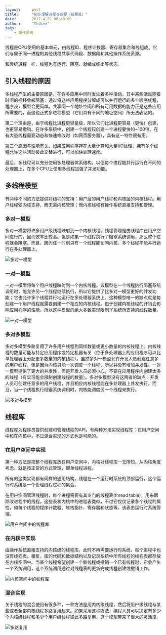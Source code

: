 ```yaml
---
layout:     post
title:      "初步理解进程与线程（线程篇）"
date:       2017-4-22 00:48:00
author:     "ThdLee"
tags:
    - 操作系统
---
```


线程是CPU使用的基本单元，由线程ID、程序计数器、寄存器集合和栈组成。它们与属于同一进程的其他线程共享代码段、数据段和其他操作系统资源。

和传统进程一样，线程也有运行、阻塞、就绪或终止等状态。

## 引入线程的原因

多线程产生的主要原因是，在许多应用中同时发生着多种活动，其中某些活动随着时间的推移会被阻塞，通过将这些应用程序分解成可以并行运行的多个顺序线程，程序设计模型会更简单。共享同一个地址空间和所有可用数据的能力正是这些应用所需要的，而这也正式多进程模型（它们具有不同的地址空间）所无法表达的。

第二个理由是，由于线程比进程更轻量级，所以它们比进程更容易（更快）创建，也更容易撤销。在许多系统中，创建一个线程较创建一个进程要快10~100倍。在有大量线程需要动态和快速修改时（如网页服务器），具有这一特性很有用。

第三个原因与性能有关。如果应用程序存在大量计算和大量I/O处理，拥有多个线程允许这些活动彼此交替进行，可以加快处理速度。

最后，多线程可以充分使用多处理器体系结构，以便每个进程能并行运行在不同的处理器上，在多个CPU上使用多线程加强了并发功能。

## 多线程模型

有两种不同的方法提供对线程的支持：用户层的用户线程和内核层的内核线程。用户线程受内核支持，而无需内核管理；而内核线程有操作系统直接支持和管理。


### 多对一模型

多对一模型将许多用户级线程映射到一个内核线程。线程管理是由线程库在用户空间进行的，因而效率比较高。但是如果一个线程执行了阻塞系统调用，那么整个进程就会阻塞。而且，因为任一时刻只有一个线程能访问内核，多个线程不能并行运行在多处理器上。

![多对一模型](http://thdlee.com/img/Thread/manyToOne.jpg)

### 一对一模型

一对一模型将每个用户线程映射到一个内核线程。该模型在一个线程执行阻塞系统调用时，能允许另一个线程继续执行，所以它提供了比多对一模型更好的并发功能；它也允许多个线程并行地运行在多处理器系统上。这种模型唯一的缺点就是每创建一个用户线程就需要创建一个相应的内核线程。由于创建内核线程的开销会影响应用程序的性能，所以这种模型的绝大多数实现限制了系统所支持的线程数量。

![一对一模型](http://thdlee.com/img/Thread/oneToOne.jpg)

### 多对多模型

多对多模型多路复用了许多用户线程到同样数量或更小数量的内核线程上。内核线程的数量可能与特定应用程序或特定机器有关（位于多处理器上的应用程序可以比单处理器上分配更多数量的内核线程）。虽然多对一模型允许开发人员创建任意多的用户线程，但是因为内核只能一次调度一个线程，所以并没有增加并发性。一对一模型提供了更大的并发性，但是开发人员必须小心，不要在应用程序内创建太多的线程（有实可能会限制创建线程的数量）。多对多模型没有这两者的缺点：开发人员可创建任意多的用户线程，并且相应内核线程能在多处理器上并发执行。而且，当一个线程执行阻塞系统调用时，内核能调度另一个线程来执行。

![多对多模型](http://thdlee.com/img/Thread/manyToMany.jpg)

## 线程库

线程库为程序员提供创建和管理线程的API。有两种方法实现线程库：在用户空间中和在内核中，不过混合实现的方式也是可能的。

### 在用户空间中实现

第一种方法是把整个线程库放在用户空间中，内核对线程库一无所知。从内核角度考虑，就是按正常的方式管理，即单线程进程。

所有的这类实现都有同样的通用结构，线程在一个运行时系统的顶部运行，这个运行时系统是一个管理线程过程的集合。

在用户空间管理线程时，每个进程需要有其专门的线程表(thread table)，用来跟踪改进程中的线程。这些表和内核中的进程表类似，不过它仅仅记录各个线程的属性，如每个线程的程序计数器、堆栈指针、寄存器和状态等。该表由运行时系统管理。

![用户空间中的线程库](http://thdlee.com/img/Thread/userThreadPackage.jpg)

### 在内核中实现

由操作系统直接支持的内核级的线程库，此时不再需要运行时系统，每个进程中也没有线程表。相反，库的代码和数据结构以及记录系统中所有线程的线程表都存放在内核空间中。当某个线程希望创建一个新线程或撤销一个已有线程时，它会产生一个系统调用，这个系统调用通过对线程表的更新完成线程创建或撤销工作。

![内核空间中的线程库](http://thdlee.com/img/Thread/kernalThreadPackage.jpg)

### 混合实现

关于线程的混合使用有很多种，一种方法是用内核级线程，然后将用户级线程与某些或者全部内核线程多路复用起来。如果采用这种方法，编程人员可以决定有多少个内核级线程和多少个用户级线程彼此多路复用。这一模型带来了很大的灵活度。

![多路复用](http://thdlee.com/img/Thread/multiplexing.jpg)
